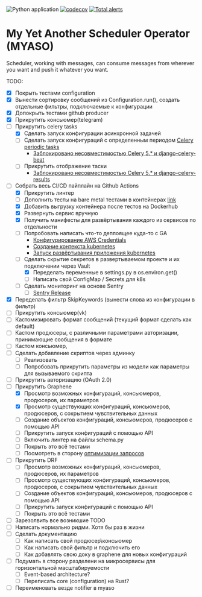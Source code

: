 ![Python application](https://github.com/HagasSaan/notifier/workflows/Python%20application/badge.svg)
[![codecov](https://codecov.io/gh/HagasSaan/notifier/branch/master/graph/badge.svg)](https://codecov.io/gh/HagasSaan/notifier)
[![Total alerts](https://img.shields.io/lgtm/alerts/g/HagasSaan/notifier.svg?logo=lgtm&logoWidth=18)](https://lgtm.com/projects/g/HagasSaan/notifier/alerts/)

# My Yet Another Scheduler Operator (MYASO)
Scheduler, working with messages, can consume messages from wherever you want and push it whatever you want.


TODO:

- [x] Покрыть тестами configuration
- [x] Вынести сортировку сообщений из Configuration.run(), создать отдельные фильтры, подключаемые к конфигурации
- [x] Допокрыть тестами github producer
- [x] Прикрутить консьюмер(telegram)
- [ ] Прикрутить celery tasks
    - [x] Сделать запуск конфигурации асинхронной задачей
    - [ ] Сделать запуск конфигураций с определенным периодом [Celery periodic tasks](https://docs.celeryproject.org/en/stable/userguide/periodic-tasks.html)
        - [Заблокировано несовместимостью Celery 5.* и django-celery-beat](https://github.com/celery/django-celery-beat/pull/365)
    - [ ] Прикрутить отображение таски 
        - [Заблокировано несовместимостью Celery 5.* и django-celery-results](https://github.com/celery/django-celery-results/pull/158)
- [ ] Собрать весь CI/CD пайплайн на Github Actions
    - [x] Прикрутить линтер
    - [ ] Дополнить тесты на bare metal тестами в контейнерах [link](https://github.community/t/how-to-use-docker-compose-with-github-actions/16850/3)
    - [x] Добавить выгрузку контейнера после тестов на Dockerhub
    - [x] Развернуть сервис вручную
    - [x] Получить манифесты для развёртывания каждого из сервисов по отдельности
    - [ ] Попробовать написать что-то деплоящее куда-то с GA
        - [Конфигурирование AWS Credentials](https://github.com/marketplace/actions/configure-aws-credentials-action-for-github-actions)
        - [Создание контекста kubernetes](https://github.com/marketplace/actions/kubernetes-set-context)
        - [Запуск развёртывания приложения kubernetes](https://github.com/marketplace/actions/kubernetes-set-context)
    - [ ] Сделать скрытие секретов в развертываемом проекте и их подключении через Vault
        - [x] Переделать переменные в settings.py в os.environ.get()
        - [ ] Написать свой ConfigMap / Secrets для k8s
    - [ ] Сделать мониторинг на основе Sentry
        - [ ] [Sentry Release](https://github.com/marketplace/actions/sentry-release)
- [x] Переделать фильтр SkipKeywords (вынести слова из конфигурации в фильтр)
- [ ] Прикрутить консьюмер(vk)
- [ ] Кастомизировать формат сообщений (текущий формат сделать как default)
- [ ] Кастом продюсеры, с различными параметрами авторизации, принимающие сообщения в формате
- [ ] Кастом консьюмер, 
- [ ] Сделать добавление скриптов через админку
    - [ ] Реализовать
    - [ ] Попробовать прикрутить параметры из модели как параметры для вызываемого скрипта
- [ ] Прикрутить авторизацию (OAuth 2.0)
- [ ] Прикрутить Graphene
    - [x] Просмотр возможных конфигураций, консьюмеров, продюсеров, их параметров
    - [x] Просмотр существующих конфигураций, консьюмеров, продюсеров, с сокрытием чувствительных данных
    - [ ] Создание объектов конфигураций, консьюмеров, продюсеров с помощью API
    - [ ] Прикрутить запуск конфигураций с помощью API
    - [ ] Включить линтер на файлы schema.py
    - [ ] Покрыть это всё тестами
    - [ ] Посмотреть в сторону [оптимизации запросов](https://github.com/tfoxy/graphene-django-optimizer)
- [ ] Прикрутить DRF
    - [ ] Просмотр возможных конфигураций, консьюмеров, продюсеров, их параметров
    - [ ] Просмотр существующих конфигураций, консьюмеров, продюсеров, с сокрытием чувствительных данных
    - [ ] Создание объектов конфигураций, консьюмеров, продюсеров с помощью API
    - [ ] Прикрутить запуск конфигураций с помощью API
    - [ ] Покрыть это всё тестами
- [ ] Зарезолвить все возникшие TODO
- [ ] Написать нормально ридми. Хотя бы раз в жизни
- [ ] Сделать документацию
    - [ ] Как написать свой продюсер\консьюмер
    - [ ] Как написать свой фильтр и подключить его
    - [ ] Как добавлять свою доку в graphene для новых конфигураций
- [ ] Подумать в сторону разделени на микросервисы для горизонтальной масштабируемости
    - [ ] Event-based architecture?
    - [ ] Переписать core (configuration) на Rust?
- [ ] Переименовать везде notifier в myaso